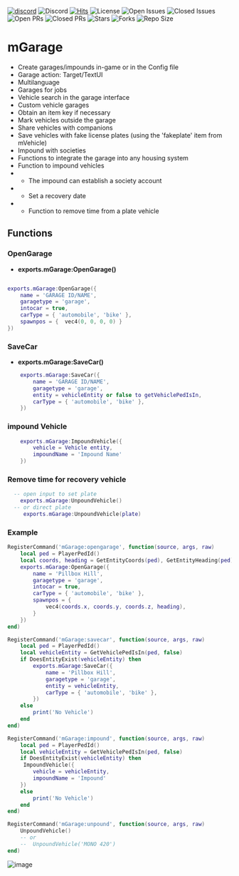  [![discord](https://img.shields.io/badge/Join-Discord-blue?logo=discord&logoColor=white)](https://discord.gg/Vk7eY8xYV2)
 ![Discord](https://img.shields.io/discord/1048630711881568267?style=flat&label=Online%20Users)
[![Hits](https://hits.seeyoufarm.com/api/count/incr/badge.svg?url=https%3A%2F%2Fgithub.com%2FMono-94%2FmGarage&count_bg=%23E9A711&title_bg=%23232323&icon=&icon_color=%23E7E7E7&title=hits&edge_flat=false)](https://hits.seeyoufarm.com)
![License](https://img.shields.io/github/license/Mono-94/mGarage)
![Open Issues](https://img.shields.io/github/issues-raw/Mono-94/mGarage?label=open%20issues)
![Closed Issues](https://img.shields.io/github/issues-closed-raw/Mono-94/mGarage?color=success&amp;label=closed%20issues)
![Open PRs](https://img.shields.io/github/issues-pr-raw/Mono-94/mGarage?label=open%20PRs)
![Closed PRs](https://img.shields.io/github/issues-pr-closed-raw/Mono-94/mGarage?color=success&amp;label=closed%20PRs)
![Stars](https://img.shields.io/github/stars/Mono-94/mGarage?style=social)
![Forks](https://img.shields.io/github/forks/Mono-94/mGarage?style=social)
![Repo Size](https://img.shields.io/github/repo-size/Mono-94/mGarage)


# mGarage

* Create garages/impounds in-game or in the Config file
* Garage action: Target/TextUI
* Multilanguage
* Garages for jobs
* Vehicle search in the garage interface
* Custom vehicle garages
* Obtain an item key if necessary
* Mark vehicles outside the garage
* Share vehicles with companions
* Save vehicles with fake license plates (using the 'fakeplate' item from mVehicle)
* Impound with societies
* Functions to integrate the garage into any housing system
* Function to impound vehicles
* * The impound can establish a society account
* * Set a recovery date
* * Function to remove time from a plate vehicle

## Functions 

### OpenGarage
* **exports.mGarage:OpenGarage()**

```lua

exports.mGarage:OpenGarage({
    name = 'GARAGE ID/NAME',
    garagetype = 'garage',              
    intocar = true,                     
    carType = { 'automobile', 'bike' }, 
    spawnpos = {  vec4(0, 0, 0, 0) }
})
```
 
### SaveCar 
* **exports.mGarage:SaveCar()**
```lua
    exports.mGarage:SaveCar({
        name = 'GARAGE ID/NAME',
        garagetype = 'garage',              
        entity = vehicleEntity or false to getVehiclePedIsIn,            
        carType = { 'automobile', 'bike' }, 
    })
```

### impound Vehicle
```lua
    exports.mGarage:ImpoundVehicle({ 
        vehicle = Vehicle entity, 
        impoundName = 'Impound Name' 
    })
```

### Remove time for recovery vehicle
```lua
  -- open input to set plate 
    exports.mGarage:UnpoundVehicle()
  -- or direct plate
     exports.mGarage:UnpoundVehicle(plate)
```
### Example 

```lua
RegisterCommand('mGarage:opengarage', function(source, args, raw)
    local ped = PlayerPedId()
    local coords, heading = GetEntityCoords(ped), GetEntityHeading(ped)
    exports.mGarage:OpenGarage({
        name = 'Pillbox Hill',
        garagetype = 'garage',              
        intocar = true,                     
        carType = { 'automobile', 'bike' }, 
        spawnpos = {
            vec4(coords.x, coords.y, coords.z, heading),
        }
    })
end)

RegisterCommand('mGarage:savecar', function(source, args, raw)
    local ped = PlayerPedId()
    local vehicleEntity = GetVehiclePedIsIn(ped, false)
    if DoesEntityExist(vehicleEntity) then
        exports.mGarage:SaveCar({
            name = 'Pillbox Hill',
            garagetype = 'garage',             
            entity = vehicleEntity,             
            carType = { 'automobile', 'bike' }, 
        })
    else
        print('No Vehicle')
    end
end)

RegisterCommand('mGarage:impound', function(source, args, raw)
    local ped = PlayerPedId()
    local vehicleEntity = GetVehiclePedIsIn(ped, false)
    if DoesEntityExist(vehicleEntity) then
     ImpoundVehicle({
        vehicle = vehicleEntity,
        impoundName = 'Impound'
    })
    else
        print('No Vehicle')
    end
end)

RegisterCommand('mGarage:unpound', function(source, args, raw)
    UnpoundVehicle()
    -- or 
    --  UnpoundVehicle('MONO 420')
end)
```

![image](https://i.imgur.com/Y9RXYBH.png)
